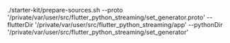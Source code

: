 ./starter-kit/prepare-sources.sh --proto '/private/var/user/src/flutter_python_streaming/set_generator.proto' --flutterDir '/private/var/user/src/flutter_python_streaming/app' --pythonDir '/private/var/user/src/flutter_python_streaming/set_generator'
